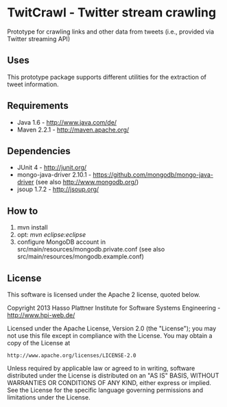 ﻿# TwitCrawl - Twitter stream crawling

Prototype for crawling links and other data from tweets (i.e., provided via Twitter streaming API)


## Uses
This prototype package supports different utilities for the extraction of tweet information.


## Requirements
* Java 1.6 - http://www.java.com/de/
* Maven 2.2.1 - http://maven.apache.org/

## Dependencies
* JUnit 4 - http://junit.org/
* mongo-java-driver 2.10.1 - https://github.com/mongodb/mongo-java-driver (see also http://www.mongodb.org/)
* jsoup 1.7.2 - http://jsoup.org/

## How to
1. mvn install
2. opt: *mvn eclipse:eclipse*
3. configure MongoDB account in src/main/resources/mongodb.private.conf (see also src/main/resources/mongodb.example.conf)


## License
This software is licensed under the Apache 2 license, quoted below.

Copyright 2013 Hasso Plattner Institute for Software Systems Engineering - http://www.hpi-web.de/

Licensed under the Apache License, Version 2.0 (the "License"); you may not
use this file except in compliance with the License. You may obtain a copy of
the License at

    http://www.apache.org/licenses/LICENSE-2.0

Unless required by applicable law or agreed to in writing, software
distributed under the License is distributed on an "AS IS" BASIS, WITHOUT
WARRANTIES OR CONDITIONS OF ANY KIND, either express or implied. See the
License for the specific language governing permissions and limitations under
the License.